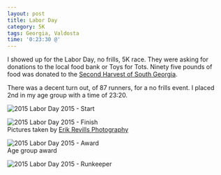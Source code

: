 ```yaml
---
layout: post
title: Labor Day
category: 5K
tags: Georgia, Valdosta
time: '0:23:30 @'
---
```

I showed up for the Labor Day, no frills, 5K race. They were asking for donations to the local food bank or Toys for Tots. Ninety five pounds of food was donated to the [Second Harvest of South Georgia](http://feedingsga.org/).

There was a decent turn out, of 87 runners, for a no frills event. I placed 2nd in my age group with a time of 23:20.

![2015 Labor Day 2015 - Start]({{site.url}}/files/2015-09-07-labor-day-start.jpg)

![2015 Labor Day 2015 - Finish]({{site.url}}/files/2015-09-07-labor-day-finish.jpg)<br>Pictures taken by [Erik Revills Photography](http://erikrevillsphotography.pixieset.com/toddsmootbarnes100year5k/)

![2015 Labor Day 2015 - Award]({{site.url}}/files/2015-09-07-labor-day-award.jpg)<br>Age group award

![2015 Labor Day 2015 - Runkeeper]({{site.url}}/files/2015-09-07-labor-day-runkeeper.png)<br>